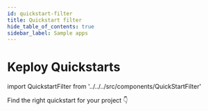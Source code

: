 ```yaml
---
id: quickstart-filter
title: Quickstart filter
hide_table_of_contents: true
sidebar_label: Sample apps
---
```


# Keploy Quickstarts

import QuickstartFilter from '../../../src/components/QuickStartFilter'

Find the right quickstart for your project 👇

<QuickstartFilter />
